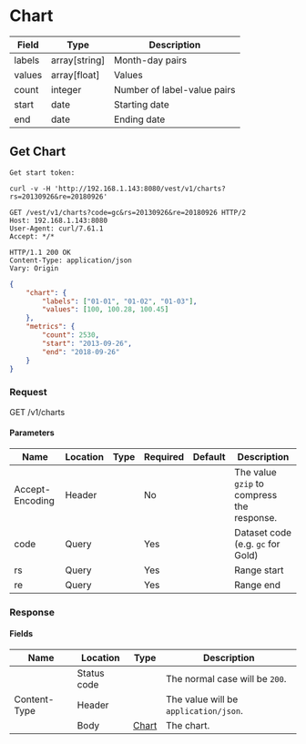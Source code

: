 # Chart

Field | Type | Description
-----|-----|-----
labels | array[string] | Month-day pairs
values | array[float] | Values
count | integer | Number of label-value pairs
start | date | Starting date
end | date | Ending date

## <a id="get-chart"></a> Get Chart

```shell
Get start token:

curl -v -H 'http://192.168.1.143:8080/vest/v1/charts?rs=20130926&re=20180926'

GET /vest/v1/charts?code=gc&rs=20130926&re=20180926 HTTP/2
Host: 192.168.1.143:8080
User-Agent: curl/7.61.1
Accept: */*

HTTP/1.1 200 OK
Content-Type: application/json
Vary: Origin
```
```json
{
    "chart": {
        "labels": ["01-01", "01-02", "01-03"],
        "values": [100, 100.28, 100.45]
    },
    "metrics": {
		"count": 2530,
		"start": "2013-09-26",
		"end": "2018-09-26"
	}
}
```

### Request

GET /v1/charts

#### Parameters
Name | Location | Type | Required | Default | Description
-----|-----|-----|-----|-----|-----
Accept-Encoding | Header | | No | | The value `gzip` to compress the response.
code | Query | | Yes | | Dataset code (e.g. `gc` for Gold)
rs | Query | | Yes | | Range start
re | Query | | Yes | | Range end

### Response

#### Fields
Name | Location | Type | Description
-----|-----|-----|-----
| | Status code | | The normal case will be `200`.
Content-Type | Header | | The value will be `application/json`.
| | Body | [Chart](#chart) | The chart.
